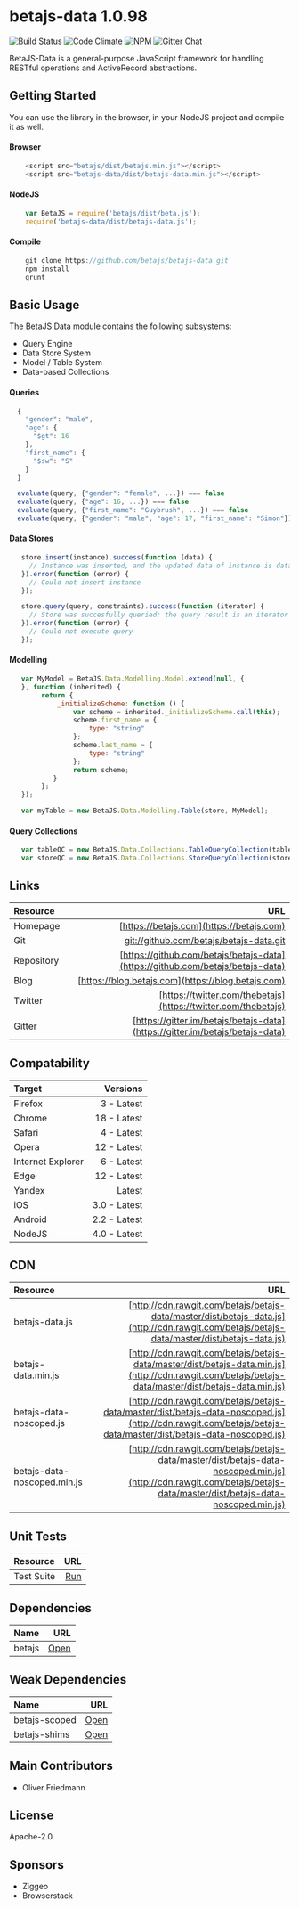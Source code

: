 # betajs-data 1.0.98
[![Build Status](https://api.travis-ci.org/betajs/betajs-data.svg?branch=master)](https://travis-ci.org/betajs/betajs-data)
[![Code Climate](https://codeclimate.com/github/betajs/betajs-data/badges/gpa.svg)](https://codeclimate.com/github/betajs/betajs-data)
[![NPM](https://img.shields.io/npm/v/betajs-data.svg?style=flat)](https://www.npmjs.com/package/betajs-data)
[![Gitter Chat](https://badges.gitter.im/betajs/betajs-data.svg)](https://gitter.im/betajs/betajs-data)

BetaJS-Data is a general-purpose JavaScript framework for handling RESTful operations and ActiveRecord abstractions.



## Getting Started


You can use the library in the browser, in your NodeJS project and compile it as well.

#### Browser

```javascript
	<script src="betajs/dist/betajs.min.js"></script>
	<script src="betajs-data/dist/betajs-data.min.js"></script>
``` 

#### NodeJS

```javascript
	var BetaJS = require('betajs/dist/beta.js');
	require('betajs-data/dist/betajs-data.js');
```

#### Compile

```javascript
	git clone https://github.com/betajs/betajs-data.git
	npm install
	grunt
```



## Basic Usage


The BetaJS Data module contains the following subsystems:
- Query Engine
- Data Store System
- Model / Table System
- Data-based Collections

#### Queries

```javascript
  {
    "gender": "male",
    "age": {
      "$gt": 16
    },
    "first_name": {
      "$sw": "S"
    }
  }
```

```javascript
  evaluate(query, {"gender": "female", ...}) === false
  evaluate(query, {"age": 16, ...}) === false
  evaluate(query, {"first_name": "Guybrush", ...}) === false
  evaluate(query, {"gender": "male", "age": 17, "first_name": "Simon"}) === true
``` 

#### Data Stores

```javascript
   store.insert(instance).success(function (data) {
     // Instance was inserted, and the updated data of instance is data (including the id)
   }).error(function (error) {
     // Could not insert instance
   });
```

```javascript
   store.query(query, constraints).success(function (iterator) {
     // Store was succesfully queried; the query result is an iterator over matched instances.
   }).error(function (error) {
     // Could not execute query
   });
```


#### Modelling

```javascript
   var MyModel = BetaJS.Data.Modelling.Model.extend(null, {
   }, function (inherited) {
        return {
            _initializeScheme: function () {
                var scheme = inherited._initializeScheme.call(this);
                scheme.first_name = {
                    type: "string"
                };
                scheme.last_name = {
                    type: "string"
                };
                return scheme;
           }
        };
   });
```

```javascript
   var myTable = new BetaJS.Data.Modelling.Table(store, MyModel);
```


#### Query Collections

```javascript
   var tableQC = new BetaJS.Data.Collections.TableQueryCollection(table, query, options);
   var storeQC = new BetaJS.Data.Collections.StoreQueryCollection(store, query, options);
```



## Links
| Resource   | URL |
| :--------- | --: |
| Homepage   | [https://betajs.com](https://betajs.com) |
| Git        | [git://github.com/betajs/betajs-data.git](git://github.com/betajs/betajs-data.git) |
| Repository | [https://github.com/betajs/betajs-data](https://github.com/betajs/betajs-data) |
| Blog       | [https://blog.betajs.com](https://blog.betajs.com) | 
| Twitter    | [https://twitter.com/thebetajs](https://twitter.com/thebetajs) | 
| Gitter     | [https://gitter.im/betajs/betajs-data](https://gitter.im/betajs/betajs-data) | 



## Compatability
| Target | Versions |
| :----- | -------: |
| Firefox | 3 - Latest |
| Chrome | 18 - Latest |
| Safari | 4 - Latest |
| Opera | 12 - Latest |
| Internet Explorer | 6 - Latest |
| Edge | 12 - Latest |
| Yandex | Latest |
| iOS | 3.0 - Latest |
| Android | 2.2 - Latest |
| NodeJS | 4.0 - Latest |


## CDN
| Resource | URL |
| :----- | -------: |
| betajs-data.js | [http://cdn.rawgit.com/betajs/betajs-data/master/dist/betajs-data.js](http://cdn.rawgit.com/betajs/betajs-data/master/dist/betajs-data.js) |
| betajs-data.min.js | [http://cdn.rawgit.com/betajs/betajs-data/master/dist/betajs-data.min.js](http://cdn.rawgit.com/betajs/betajs-data/master/dist/betajs-data.min.js) |
| betajs-data-noscoped.js | [http://cdn.rawgit.com/betajs/betajs-data/master/dist/betajs-data-noscoped.js](http://cdn.rawgit.com/betajs/betajs-data/master/dist/betajs-data-noscoped.js) |
| betajs-data-noscoped.min.js | [http://cdn.rawgit.com/betajs/betajs-data/master/dist/betajs-data-noscoped.min.js](http://cdn.rawgit.com/betajs/betajs-data/master/dist/betajs-data-noscoped.min.js) |


## Unit Tests
| Resource | URL |
| :----- | -------: |
| Test Suite | [Run](http://rawgit.com/betajs/betajs-data/master/tests/tests.html) |


## Dependencies
| Name | URL |
| :----- | -------: |
| betajs | [Open](https://github.com/betajs/betajs) |


## Weak Dependencies
| Name | URL |
| :----- | -------: |
| betajs-scoped | [Open](https://github.com/betajs/betajs-scoped) |
| betajs-shims | [Open](https://github.com/betajs/betajs-shims) |


## Main Contributors

- Oliver Friedmann

## License

Apache-2.0






## Sponsors

- Ziggeo
- Browserstack


